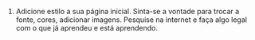 1. Adicione estilo a sua página inicial. Sinta-se a vontade para trocar a fonte, cores, adicionar imagens. Pesquise na internet e faça algo legal com o que já aprendeu e está aprendendo.